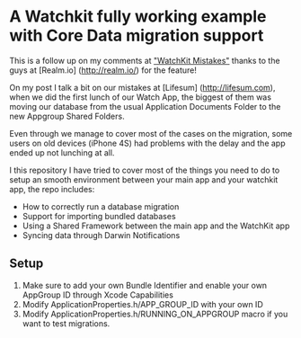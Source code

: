 # A Watchkit fully working example with Core Data migration support

This is a follow up on my comments at ["WatchKit Mistakes"](http://realm.io/news/more-watchkit-mistakes/) thanks to  the guys at [Realm.io] (http://realm.io/) for the feature!

On my post I talk a bit on our mistakes at [Lifesum] (http://lifesum.com), when we did the first lunch of our Watch App, the biggest of them was moving our database from the usual Application Documents Folder to the new Appgroup Shared Folders.

Even through we manage to cover most of the cases on the migration, some users on old devices (iPhone 4S) had problems with the delay and the app ended up not lunching at all.

I this repository I have tried to cover most of the things you need to do to setup an smooth environment between your main app and your watchkit app, the repo includes:
- How to correctly run a database migration
- Support for importing bundled databases
- Using a Shared Framework between the main app and the WatchKit app
- Syncing data through Darwin Notifications

## Setup
1. Make sure to add your own Bundle Identifier and enable your own AppGroup ID through Xcode Capabilities
2. Modify ApplicationProperties.h/APP_GROUP_ID with your own ID
3. Modify ApplicationProperties.h/RUNNING_ON_APPGROUP macro if you want to test migrations.
